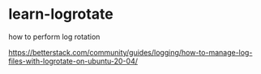 # learn-logrotate
how to perform log rotation

https://betterstack.com/community/guides/logging/how-to-manage-log-files-with-logrotate-on-ubuntu-20-04/
